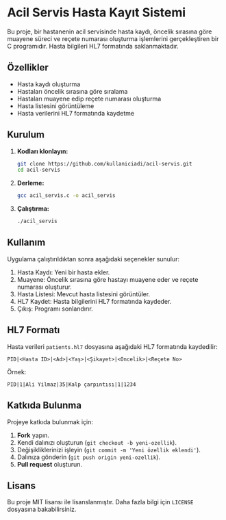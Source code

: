  # Acil Servis Hasta Kayıt Sistemi

Bu proje, bir hastanenin acil servisinde hasta kaydı, öncelik sırasına göre muayene süreci ve reçete numarası oluşturma işlemlerini gerçekleştiren bir C programıdır. Hasta bilgileri HL7 formatında saklanmaktadır.

## Özellikler
- Hasta kaydı oluşturma
- Hastaları öncelik sırasına göre sıralama
- Hastaları muayene edip reçete numarası oluşturma
- Hasta listesini görüntüleme
- Hasta verilerini HL7 formatında kaydetme

## Kurulum

1. **Kodları klonlayın:**
   ```sh
   git clone https://github.com/kullaniciadi/acil-servis.git
   cd acil-servis
   ```

2. **Derleme:**
   ```sh
   gcc acil_servis.c -o acil_servis
   ```

3. **Çalıştırma:**
   ```sh
   ./acil_servis
   ```

## Kullanım

Uygulama çalıştırıldıktan sonra aşağıdaki seçenekler sunulur:

1. Hasta Kaydı: Yeni bir hasta ekler.
2. Muayene: Öncelik sırasına göre hastayı muayene eder ve reçete numarası oluşturur.
3. Hasta Listesi: Mevcut hasta listesini görüntüler.
4. HL7 Kaydet: Hasta bilgilerini HL7 formatında kaydeder.
5. Çıkış: Programı sonlandırır.

## HL7 Formatı
Hasta verileri `patients.hl7` dosyasına aşağıdaki HL7 formatında kaydedilir:
```
PID|<Hasta ID>|<Ad>|<Yaş>|<Şikayet>|<Öncelik>|<Reçete No>
```
Örnek:
```
PID|1|Ali Yilmaz|35|Kalp çarpıntısı|1|1234
```

## Katkıda Bulunma
Projeye katkıda bulunmak için:
1. **Fork** yapın.
2. Kendi dalınızı oluşturun (`git checkout -b yeni-ozellik`).
3. Değişikliklerinizi işleyin (`git commit -m 'Yeni özellik eklendi'`).
4. Dalınıza gönderin (`git push origin yeni-ozellik`).
5. **Pull request** oluşturun.

## Lisans
Bu proje MIT lisansı ile lisanslanmıştır. Daha fazla bilgi için `LICENSE` dosyasına bakabilirsiniz.


 
